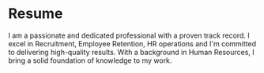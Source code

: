 # Resume
I am a passionate and dedicated professional with a proven track record. I excel in Recruitment, Employee Retention, HR operations and I'm committed to delivering high-quality results. With a background in Human Resources, I bring a solid foundation of knowledge to my work.
